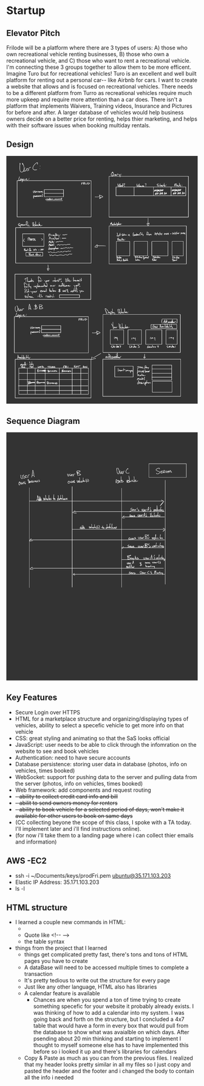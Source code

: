 # Startup
## Elevator Pitch
Frilode will be a platform where there are 3 types of users: A) those who own recreational vehicle renting businesses, B) those who own a recreational vehicle, and C) those who want to rent a recreational vehicle. I'm connecting these 3 groups together to allow them to be more efficent. Imagine Turo but for recreational vehicles! Turo is an excellent and well built platform for renting out a personal car-- like Airbnb for cars. I want to create a website that allows and is focused on recreational vehicles. There needs to be a different platform from Turro as recreational vehicles require much more upkeep and require more attention than a car does. There isn't a platform that implements Waivers, Training videos, Insurance and Pictures for before and after. A larger database of vehicles would help business owners decide on a better price for renting, helps thier marketing, and helps with their software issues when booking multiday rentals.

## Design
![Design of Startup](sketches/Design-1.jpg)
## Sequence Diagram
![Sequence Diagram](sketches/sequenceDiagram-1.jpg)

## Key Features
- Secure Login over HTTPS
- HTML for a marketplace structure and organizing/displaying types of vehicles, ability to select a specefic vehicle to get more info on that vehicle
- CSS: great styling and animating so that the SaS looks official
- JavaScript: user needs to be able to click through the infomration on the website to see and book vehicles
- Authentication: need to have secure accounts
- Database persistence: storing user data in database (photos, info on vehicles, times booked)
- WebSocket: support for pushing data to the server and pulling data from the server (photos, info on vehicles, times booked)
- Web framework: add components and request routing
- ~~- ability to collect credit card info and bill~~
- ~~- abilit to send owners money for renters~~
- ~~- ability to book vehicle for a selected period of days, won't make it available for other users to book on same days~~
- (CC collecting beyone the scope of this class, I spoke with a TA today. I'll implement later and i'll find instructions online).
- (for now i'll take them to a landing page where i can collect thier emails and information)

<!-- Questions: 
security?
how to automate a new page so it's not hard coded? 
Is there a better liscence i can use? one that won't allow anyone to copy and profit off my code? -->

## AWS -EC2
- ssh -i ~/Documents/keys/prodFri.pem ubuntu@35.171.103.203
- Elastic IP Address: 35.171.103.203
- ls -l

## HTML structure
- I learned a couple new commands in HTML:
    - <img src="" alt = "" width="">
    - Quote like \<!-- -->
    - the table syntax
- things from the project that I learned
    - things get complicated pretty fast, there's tons and tons of HTML pages you have to create
    - A dataBase will need to be accessed multiple times to complete a transaction
    - It's pretty tedious to write out the structure for every page
    - Just like any other language, HTML also has libraries
    - A calendar feature is available
        - Chances are when you spend a ton of time trying to create something specefic for your website it probably already exists. I was thinking of how to add a calendar into my system. I was going back and forth on the structure, but I concluded a 4x7 table that would have a form in every box that would pull from the database to show what was avaialble on which days. After psending about 20 min thinking and starting to implement I thought to myself someone else has to have implemented this before so i looked it up and there's libraries for calendars
    - Copy & Paste as much as you can from the previous files. I realized that my header looks pretty similar in all my files so I just copy and pasted the header and the footer and i changed the body to contain all the info i needed
 

